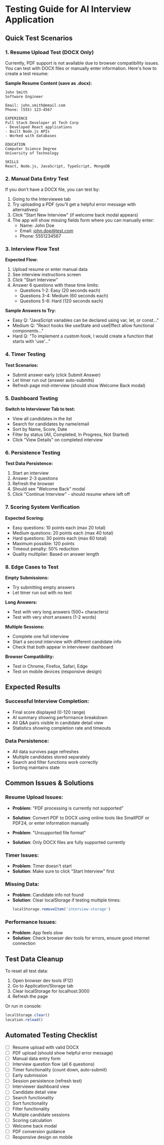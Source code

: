 # Testing Guide for AI Interview Application

## Quick Test Scenarios

### 1. Resume Upload Test (DOCX Only)

Currently, PDF support is not available due to browser compatibility issues. You can test with DOCX files or manually enter information. Here's how to create a test resume:

**Sample Resume Content (save as .docx):**
```
John Smith
Software Engineer

Email: john.smith@email.com
Phone: (555) 123-4567

EXPERIENCE
Full Stack Developer at Tech Corp
- Developed React applications
- Built Node.js APIs
- Worked with databases

EDUCATION
Computer Science Degree
University of Technology

SKILLS
React, Node.js, JavaScript, TypeScript, MongoDB
```

### 2. Manual Data Entry Test

If you don't have a DOCX file, you can test by:
1. Going to the Interviewee tab
2. Try uploading a PDF (you'll get a helpful error message with alternatives)
3. Click "Start New Interview" (if welcome back modal appears)
4. The app will show missing fields form where you can manually enter:
   - Name: John Doe
   - Email: john.doe@test.com
   - Phone: 5551234567

### 3. Interview Flow Test

**Expected Flow:**
1. Upload resume or enter manual data
2. See interview instructions screen
3. Click "Start Interview"
4. Answer 6 questions with these time limits:
   - Questions 1-2: Easy (20 seconds each)
   - Questions 3-4: Medium (60 seconds each)
   - Questions 5-6: Hard (120 seconds each)

**Sample Answers to Try:**
- Easy Q: "JavaScript variables can be declared using var, let, or const..."
- Medium Q: "React hooks like useState and useEffect allow functional components..."
- Hard Q: "To implement a custom hook, I would create a function that starts with 'use'..."

### 4. Timer Testing

**Test Scenarios:**
- Submit answer early (click Submit Answer)
- Let timer run out (answer auto-submits)
- Refresh page mid-interview (should show Welcome Back modal)

### 5. Dashboard Testing

**Switch to Interviewer Tab to test:**
- View all candidates in the list
- Search for candidates by name/email
- Sort by Name, Score, Date
- Filter by status (All, Completed, In Progress, Not Started)
- Click "View Details" on completed interview

### 6. Persistence Testing

**Test Data Persistence:**
1. Start an interview
2. Answer 2-3 questions
3. Refresh the browser
4. Should see "Welcome Back" modal
5. Click "Continue Interview" - should resume where left off

### 7. Scoring System Verification

**Expected Scoring:**
- Easy questions: 10 points each (max 20 total)
- Medium questions: 20 points each (max 40 total)  
- Hard questions: 30 points each (max 60 total)
- Maximum possible: 120 points
- Timeout penalty: 50% reduction
- Quality multiplier: Based on answer length

### 8. Edge Cases to Test

**Empty Submissions:**
- Try submitting empty answers
- Let timer run out with no text

**Long Answers:**
- Test with very long answers (500+ characters)
- Test with very short answers (1-2 words)

**Multiple Sessions:**
- Complete one full interview
- Start a second interview with different candidate info
- Check that both appear in interviewer dashboard

**Browser Compatibility:**
- Test in Chrome, Firefox, Safari, Edge
- Test on mobile devices (responsive design)

## Expected Results

### Successful Interview Completion:
- Final score displayed (0-120 range)
- AI summary showing performance breakdown
- All Q&A pairs visible in candidate detail view
- Statistics showing completion rate and timeouts

### Data Persistence:
- All data survives page refreshes
- Multiple candidates stored separately
- Search and filter functions work correctly
- Sorting maintains state

## Common Issues & Solutions

### Resume Upload Issues:
- **Problem**: "PDF processing is currently not supported" 
- **Solution**: Convert PDF to DOCX using online tools like SmallPDF or PDF24, or enter information manually

- **Problem**: "Unsupported file format" 
- **Solution**: Only DOCX files are fully supported currently

### Timer Issues:
- **Problem**: Timer doesn't start
- **Solution**: Make sure to click "Start Interview" first

### Missing Data:
- **Problem**: Candidate info not found
- **Solution**: Clear localStorage if testing multiple times:
  ```javascript
  localStorage.removeItem('interview-storage')
  ```

### Performance Issues:
- **Problem**: App feels slow
- **Solution**: Check browser dev tools for errors, ensure good internet connection

## Test Data Cleanup

To reset all test data:
1. Open browser dev tools (F12)
2. Go to Application/Storage tab
3. Clear localStorage for localhost:3000
4. Refresh the page

Or run in console:
```javascript
localStorage.clear()
location.reload()
```

## Automated Testing Checklist

- [ ] Resume upload with valid DOCX
- [ ] PDF upload (should show helpful error message)
- [ ] Manual data entry form
- [ ] Interview question flow (all 6 questions)
- [ ] Timer functionality (count down, auto-submit)
- [ ] Early submission
- [ ] Session persistence (refresh test)
- [ ] Interviewer dashboard view
- [ ] Candidate detail view
- [ ] Search functionality
- [ ] Sort functionality
- [ ] Filter functionality
- [ ] Multiple candidate sessions
- [ ] Scoring calculation
- [ ] Welcome back modal
- [ ] PDF conversion guidance
- [ ] Responsive design on mobile